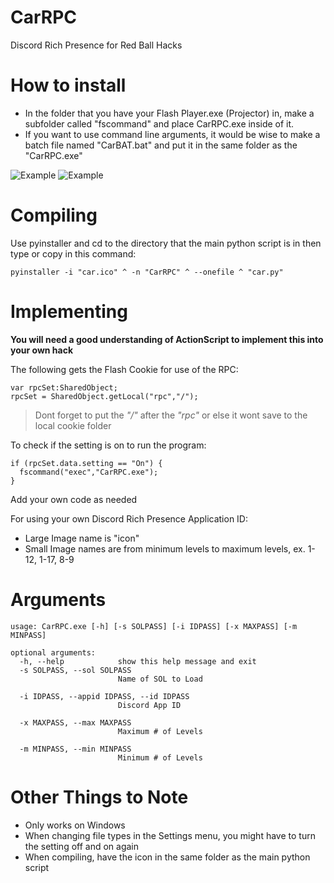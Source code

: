 # CarRPC
Discord Rich Presence for Red Ball Hacks

# How to install
* In the folder that you have your Flash Player.exe (Projector) in, make a subfolder called "fscommand" and place CarRPC.exe inside of it. 
* If you want to use command line arguments, it would be wise to make a batch file named "CarBAT.bat" and put it in the same folder as the "CarRPC.exe" 

![Example](https://i.imgur.com/DHQRDd2.png)
![Example](https://i.imgur.com/o4ETYiA.png)

# Compiling
Use pyinstaller and cd to the directory that the main python script is in then type or copy in this command:
```
pyinstaller -i "car.ico" ^ -n "CarRPC" ^ --onefile ^ "car.py"
```

# Implementing
__You will need a good understanding of ActionScript to implement this into your own hack__

The following gets the Flash Cookie for use of the RPC:
```
var rpcSet:SharedObject;
rpcSet = SharedObject.getLocal("rpc","/");
```
> Dont forget to put the *"/"* after the *"rpc"* or else it wont save to the local cookie folder

To check if the setting is on to run the program:
```
if (rpcSet.data.setting == "On") {
  fscommand("exec","CarRPC.exe");
}
```
Add your own code as needed

For using your own Discord Rich Presence Application ID:
* Large Image name is "icon"
* Small Image names are from minimum levels to maximum levels, ex. 1-12, 1-17, 8-9

# Arguments
```
usage: CarRPC.exe [-h] [-s SOLPASS] [-i IDPASS] [-x MAXPASS] [-m MINPASS]

optional arguments:
  -h, --help            show this help message and exit
  -s SOLPASS, --sol SOLPASS
                        Name of SOL to Load
                        
  -i IDPASS, --appid IDPASS, --id IDPASS
                        Discord App ID
                        
  -x MAXPASS, --max MAXPASS
                        Maximum # of Levels
                        
  -m MINPASS, --min MINPASS
                        Minimum # of Levels
```       
# Other Things to Note
* Only works on Windows
* When changing file types in the Settings menu, you might have to turn the setting off and on again
* When compiling, have the icon in the same folder as the main python script
